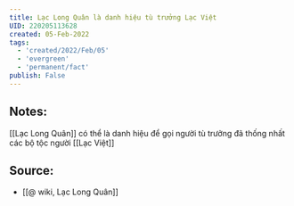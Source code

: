 ```yaml
---
title: Lạc Long Quân là danh hiệu tù trưởng Lạc Việt
UID: 220205113628
created: 05-Feb-2022
tags:
  - 'created/2022/Feb/05'
  - 'evergreen'
  - 'permanent/fact'
publish: False
---
```

## Notes:
[[Lạc Long Quân]] có thể là danh hiệu để gọi người tù trưởng đã thống nhất các bộ tộc người [[Lạc Việt]]

## Source:
- [[@ wiki, Lạc Long Quân]]


